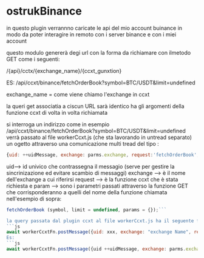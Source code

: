 # ostrukBinance

in questo plugin verrannno caricate le api del mio account buinance in modo da poter interagire in remoto 
con i server binance e con i miei account

questo modulo genererà degi url con la forma da richiamare con ilmetodo GET come i seguenti:

/{api}/cctx/{exchange_name}/{ccxt_gunxtion}

ES:
/api/ccxt/binance/fetchOrderBook?symbol=BTC/USDT&limit=undefined

exchange_name = come viene chiamo l'exchange in ccxt

la queri get associatia a ciscun URL sarà identico ha gli argomenti della funzione ccxt di volta in volta richiamata



si interroga un indirizzo come in esempio 
/api/ccxt/binance/fetchOrderBook?symbol=BTC/USDT&limit=undefined
verrà passato al file workerCcxt.js (che sta lavorando in untread separato)
un ogetto attraverso una comunicazione multi tread del tipo :

```js
{uid: ++uidMessage, exchange: parms.exchange, request:'fetchOrderBook', param: ctx.query}
```
uid--> id univico che contrassegna il messagio (serve per gestire la sincrinizazione ed evitare scambio di messaggi)
exchange --> è il nome dell'exchange a cui riferirsi request --> è la funzione ccxt che è stata richiesta 
e param --> sono i parametri passati attraverso la funzione GET che corrisponderanno a quelli del nome della funzione chiamata 
nell'esempio di sopra:  
```js 
fetchOrderBook (symbol, limit = undefined, params = {});```

la query passata dal plugin ccxt al file workerCcxt.js ha il seguente formaro :
```js
await workerCcxtFn.postMessage({uid: xxx, exchange: "exchange Name", request: 'function ccx', param: ctx.query});```
Es:
```js 
await workerCcxtFn.postMessage({uid ++uidMessage, exchange: parms.exchange, request: 'fetchOHLCV', param: ctx.query});```